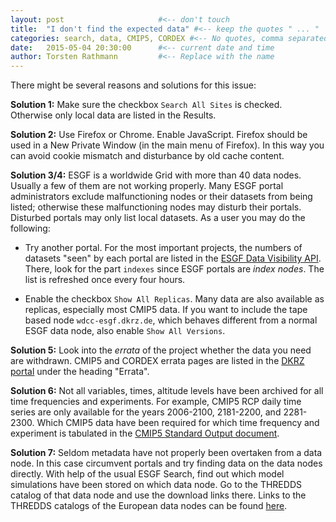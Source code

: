```yaml
---
layout: post                     #<-- don't touch
title:  "I don't find the expected data" #<-- keep the quotes " ... "
categories: search, data, CMIP5, CORDEX #<-- No quotes, comma separated tags
date:   2015-05-04 20:30:00      #<-- current date and time
author: Torsten Rathmann         #<-- Replace with the name
---
```


There might be several reasons and solutions for this issue:

**Solution 1:** Make sure the checkbox `Search All Sites` is checked. Otherwise only local data are listed in the Results.

**Solution 2:** Use Firefox or Chrome. Enable JavaScript. Firefox should be used in a New Private Window (in the main menu of Firefox). In this way you can avoid cookie mismatch and disturbance by old cache content.

**Solution 3/4:** ESGF is a worldwide Grid with more than 40 data nodes. Usually a few of them are not working properly. Many ESGF portal administrators exclude malfunctioning nodes or their datasets from being listed; otherwise these malfunctioning nodes may disturb their portals. Disturbed portals may only list local datasets. As a user you may do the following:

  * Try another portal. For the most important projects, the numbers of datasets "seen" by each portal are listed in the [ESGF Data Visibility API][Data Visibility API]. There, look for the part `indexes` since ESGF portals are *index nodes*. The list is refreshed once every four hours.

  * Enable the checkbox `Show All Replicas`. Many data are also available as replicas, especially most CMIP5 data. If you want to include the tape based node `wdcc-esgf.dkrz.de`, which behaves different from a normal ESGF data node, also enable `Show All Versions`.

**Solution 5:** Look into the *errata* of the project whether the data you need are withdrawn. CMIP5 and CORDEX errata pages are listed in the [DKRZ portal][DKRZ portal] under the heading "Errata".

**Solution 6:** Not all variables, times, altitude levels have been archived for all time frequencies and experiments. For example, CMIP5 RCP daily time series are only available for the years 2006-2100, 2181-2200, and 2281-2300. Which CMIP5 data have been required for which time frequency and experiment is tabulated in the [CMIP5 Standard Output document][CMIP5 Standard Output].

**Solution 7:** Seldom metadata have not properly been overtaken from a data node. In this case circumvent portals and try finding data on the data nodes directly. With help of the usual ESGF Search, find out which model simulations have been stored on which data node. Go to the THREDDS catalog of that data node and use the download links there. Links to the THREDDS catalogs of the European data nodes can be found [here][IS-ENES data nodes].

[Data Visibility API]: https://esg-dn1.nsc.liu.se/api/datavisibility
[DKRZ portal]: http://esgf-data.dkrz.de/esgf-web-fe/
[CMIP5 Standard Output]: http://cmip-pcmdi.llnl.gov/cmip5/docs/standard_output.pdf
[IS-ENES data nodes]: https://verc.enes.org/data/is-enes-data-infrastructure/enes-data-nodes


